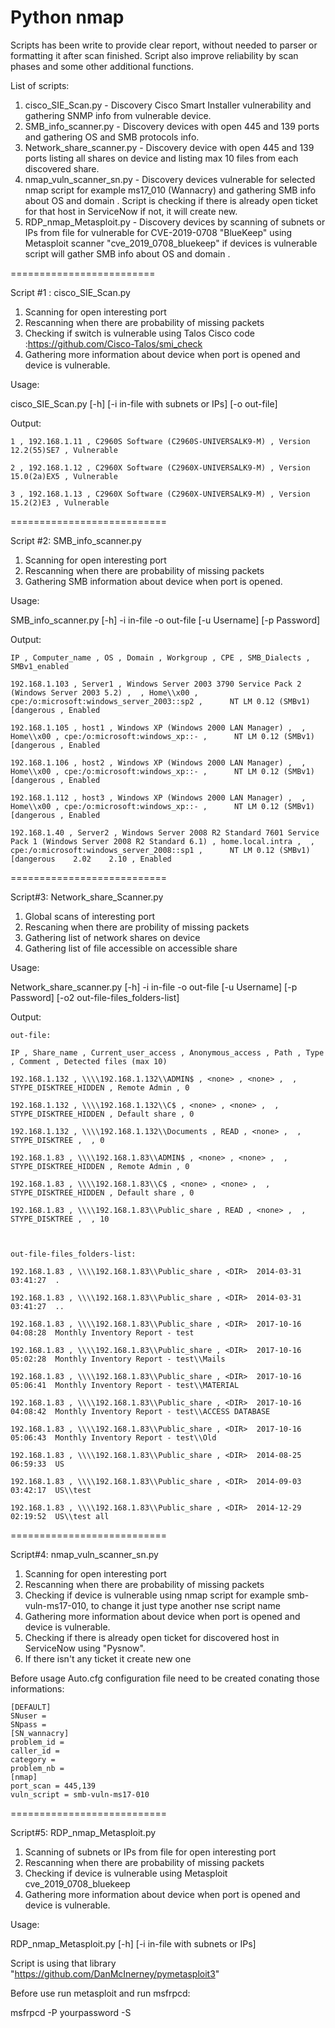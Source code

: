# Python nmap

Scripts has been write to provide clear report, without needed to parser or formatting it after scan finished. Script also improve reliability  by scan phases and some other additional functions.

List of scripts:
1.	cisco_SIE_Scan.py - Discovery Cisco Smart Installer vulnerability and gathering SNMP info from vulnerable device.
2.	SMB_info_scanner.py - Discovery devices with open 445 and 139 ports and gathering OS and SMB protocols info.
3.	Network_share_scanner.py - Discovery device with open 445 and 139 ports listing all shares on device and listing max 10 files from each discovered share.
4.	nmap_vuln_scanner_sn.py - Discovery devices vulnerable for selected nmap script for example ms17_010 (Wannacry) and gathering SMB info about OS and domain . Script is checking if there is already open  ticket for that host in ServiceNow  if not, it will create new.
5.	RDP_nmap_Metasploit.py - Discovery devices by scanning of subnets or IPs from file  for vulnerable for CVE-2019-0708 "BlueKeep" using Metasploit scanner "cve_2019_0708_bluekeep" if devices is vulnerable script will gather  SMB info about OS and domain .



=========================

Script #1 : cisco_SIE_Scan.py


1. Scanning for open interesting port
2. Rescanning when there are probability of missing packets
3. Checking if switch is vulnerable using Talos Cisco code :https://github.com/Cisco-Talos/smi_check
4. Gathering more information about device when port is opened and device is vulnerable.


Usage:

 cisco_SIE_Scan.py [-h] [-i in-file with subnets or IPs] [-o out-file]

Output:

	1 , 192.168.1.11 , C2960S Software (C2960S-UNIVERSALK9-M) , Version 12.2(55)SE7 , Vulnerable

	2 , 192.168.1.12 , C2960X Software (C2960X-UNIVERSALK9-M) , Version 15.0(2a)EX5 , Vulnerable

	3 , 192.168.1.13 , C2960X Software (C2960X-UNIVERSALK9-M) , Version 15.2(2)E3 , Vulnerable




===========================

Script #2: SMB_info_scanner.py

1. Scanning for open interesting port
2. Rescanning when there are probability of missing packets
3. Gathering SMB information about device when port is opened.

Usage:

SMB_info_scanner.py [-h] -i in-file -o out-file [-u Username] [-p Password]

Output:

	IP , Computer_name , OS , Domain , Workgroup , CPE , SMB_Dialects , SMBv1_enabled

	192.168.1.103 , Server1 , Windows Server 2003 3790 Service Pack 2 (Windows Server 2003 5.2) ,  , Home\\x00 , cpe:/o:microsoft:windows_server_2003::sp2 ,      NT LM 0.12 (SMBv1) [dangerous , Enabled

	192.168.1.105 , host1 , Windows XP (Windows 2000 LAN Manager) ,  , Home\\x00 , cpe:/o:microsoft:windows_xp::- ,      NT LM 0.12 (SMBv1) [dangerous , Enabled

	192.168.1.106 , host2 , Windows XP (Windows 2000 LAN Manager) ,  , Home\\x00 , cpe:/o:microsoft:windows_xp::- ,      NT LM 0.12 (SMBv1) [dangerous , Enabled

	192.168.1.112 , host3 , Windows XP (Windows 2000 LAN Manager) ,  , Home\\x00 , cpe:/o:microsoft:windows_xp::- ,      NT LM 0.12 (SMBv1) [dangerous , Enabled

	192.168.1.40 , Server2 , Windows Server 2008 R2 Standard 7601 Service Pack 1 (Windows Server 2008 R2 Standard 6.1) , home.local.intra ,  , cpe:/o:microsoft:windows_server_2008::sp1 ,      NT LM 0.12 (SMBv1) [dangerous    2.02    2.10 , Enabled

===========================

Script#3: Network_share_Scanner.py

1. Global scans of interesting port
2. Rescaning when there are probility of missing packets
3. Gathering list of network  shares on device
4. Gathering list of file accessible on accessible  share 

Usage:

Network_share_scanner.py [-h] -i in-file -o out-file [-u Username]  [-p Password]  [-o2 out-file-files_folders-list]

Output:

	out-file:

	IP , Share_name , Current_user_access , Anonymous_access , Path , Type , Comment , Detected files (max 10)

	192.168.1.132 , \\\\192.168.1.132\\ADMIN$ , <none> , <none> ,  , STYPE_DISKTREE_HIDDEN , Remote Admin , 0

	192.168.1.132 , \\\\192.168.1.132\\C$ , <none> , <none> ,  , STYPE_DISKTREE_HIDDEN , Default share , 0
	
	192.168.1.132 , \\\\192.168.1.132\\Documents , READ , <none> ,  , STYPE_DISKTREE ,  , 0

	192.168.1.83 , \\\\192.168.1.83\\ADMIN$ , <none> , <none> ,  , STYPE_DISKTREE_HIDDEN , Remote Admin , 0

	192.168.1.83 , \\\\192.168.1.83\\C$ , <none> , <none> ,  , STYPE_DISKTREE_HIDDEN , Default share , 0

	192.168.1.83 , \\\\192.168.1.83\\Public_share , READ , <none> ,  , STYPE_DISKTREE ,  , 10
	


	out-file-files_folders-list:
	
	192.168.1.83 , \\\\192.168.1.83\\Public_share , <DIR>  2014-03-31 03:41:27  .

	192.168.1.83 , \\\\192.168.1.83\\Public_share , <DIR>  2014-03-31 03:41:27  ..

	192.168.1.83 , \\\\192.168.1.83\\Public_share , <DIR>  2017-10-16 04:08:28  Monthly Inventory Report - test

	192.168.1.83 , \\\\192.168.1.83\\Public_share , <DIR>  2017-10-16 05:02:28  Monthly Inventory Report - test\\Mails

	192.168.1.83 , \\\\192.168.1.83\\Public_share , <DIR>  2017-10-16 05:06:41  Monthly Inventory Report - test\\MATERIAL

	192.168.1.83 , \\\\192.168.1.83\\Public_share , <DIR>  2017-10-16 04:08:42  Monthly Inventory Report - test\\ACCESS DATABASE

	192.168.1.83 , \\\\192.168.1.83\\Public_share , <DIR>  2017-10-16 05:06:43  Monthly Inventory Report - test\\Old 

	192.168.1.83 , \\\\192.168.1.83\\Public_share , <DIR>  2014-08-25 06:59:33  US

	192.168.1.83 , \\\\192.168.1.83\\Public_share , <DIR>  2014-09-03 03:42:17  US\\test

	192.168.1.83 , \\\\192.168.1.83\\Public_share , <DIR>  2014-12-29 02:19:52  US\\test all	
===========================

Script#4: nmap_vuln_scanner_sn.py

1. Scanning for open interesting port
2. Rescanning when there are probability of missing packets
3. Checking if device  is vulnerable using nmap script for example smb-vuln-ms17-010, to change it just type another nse script name 
4. Gathering more information about device when port is opened and device is vulnerable.
5. Checking if there is already open ticket for discovered host in ServiceNow using "Pysnow".
6. If there isn't any ticket it create new one

Before usage Auto.cfg configuration file need to be created conating those informations:

	[DEFAULT]
	SNuser =
	SNpass =
	[SN_wannacry]
	problem_id =
	caller_id =
	category =
	problem_nb =
	[nmap]
	port_scan = 445,139
	vuln_script = smb-vuln-ms17-010



===========================

Script#5: RDP_nmap_Metasploit.py

1. Scanning of subnets or IPs from file  for open interesting port
2. Rescanning when there are probability of missing packets
3. Checking if device  is vulnerable using Metasploit cve_2019_0708_bluekeep
4. Gathering more information about device when port is opened and device is vulnerable.

Usage:

RDP_nmap_Metasploit.py [-h] [-i in-file with subnets or IPs] 


Script is using that library "https://github.com/DanMcInerney/pymetasploit3"

Before use run metasploit and run msfrpcd:

msfrpcd -P yourpassword -S


